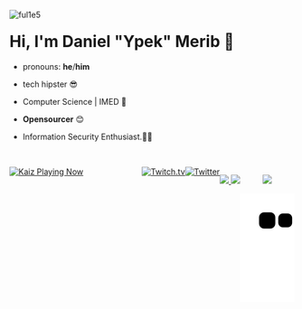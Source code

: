 <br />
<img src="[https://github.com/ful1e5/ful1e5/blob/main/assets/lines.svg](https://imgur.com/8NcHYrQ)" align="left" width="300" alt="ful1e5"/>

# Hi, I'm Daniel "Ypek" Merib 👋

- pronouns: **he**/**him**

- tech hipster 😎

- Computer Science | IMED 📖

- **Opensourcer** 😊

- Information Security Enthusiast.🧑‍🎓

</div>

 ⠀<div align="center" style="display: flex; justify-content: space-between;">
   <a href="https://open.spotify.com/user/22bk6yu73vlwpvpcovhv6io3a">
    <img src="https://kaiz.vercel.app/now-playing" width="500px" height="auto" alt="Kaiz Playing Now">
  </a>


<div align="center" style="display: flex; justify-content: space-between;">
  <a href="https://www.twitch.tv/ypek_">
    <img src="https://imgur.com/rrxPUh0.png" width="40" height="40" alt="Twitch.tv">
  <a href="https://twitter.com/ypekgamer">
    <img src="https://imgur.com/6UKZXAM.png" width="40" height="40" alt="Twitter">
    </a>
</p>    
<br />
  <p align="center">
  <a href="https://github.com/ypek">
  <img height="180em" src="https://github-readme-stats.vercel.app/api?username=ypek&show_icons=true&theme=dark&include_all_commits=true&count_private=true"/>
  <img height="180em" src="https://github-readme-stats.vercel.app/api/top-langs/?username=ypek&layout=compact&langs_count=7&theme=dark"/>
</p>
 <div align = "center"> 

  <a href="https://www.linkedin.com/in/daniel-merib-68a274133/" target="_blank"><img src="https://img.shields.io/badge/-LinkedIn-%230077B5?style=for-the-badge&logo=linkedin&logoColor=white" target="_blank"></a> 
 
  ![Snake animation](https://github.com/ypek/ypek/blob/output/github-contribution-grid-snake.svg)
 
</div>
  
                                                           
